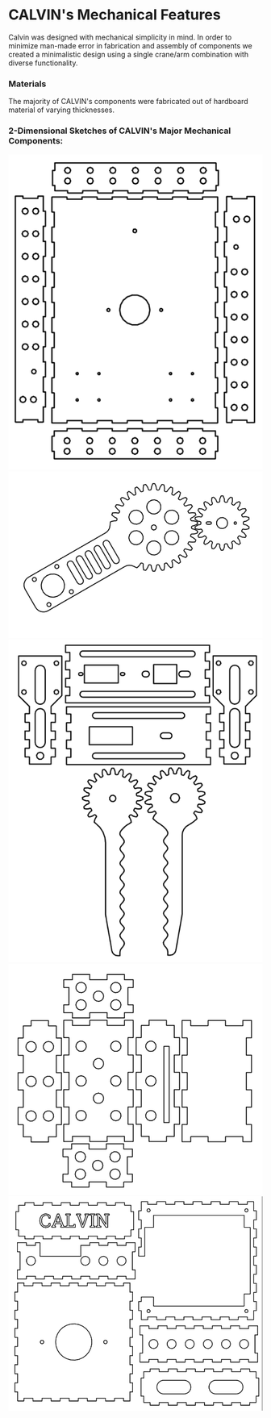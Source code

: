 CALVIN's Mechanical Features
=====
Calvin was designed with mechanical simplicity in mind. In order to minimize man-made error in fabrication and assembly of components we created a minimalistic design using a single crane/arm combination with diverse functionality. 

### Materials
The majority of CALVIN's components were fabricated out of hardboard material of varying thicknesses.

### 2-Dimensional Sketches of CALVIN's Major Mechanical Components:
![Main Chassis](images/Robot_Drawing_CHASSIS.PNG)
![Arm](images/ROBOT_Drawing_ARM.PNG)
![Claw](images/Robot_Drawing_CLAW.PNG)
![H-Bridge Boxes](images/Robot_Drawing_H-BOX.PNG)
![TINAH Mount/Wire Box](images/Robot_Drawing_TINAHBOX.PNG)
